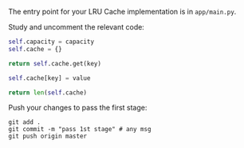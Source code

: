 The entry point for your LRU Cache implementation is in `app/main.py`.

Study and uncomment the relevant code:

```python
self.capacity = capacity
self.cache = {}
```

```python
return self.cache.get(key)
```

```python
self.cache[key] = value
```

```python
return len(self.cache)
```

Push your changes to pass the first stage:

```
git add .
git commit -m "pass 1st stage" # any msg
git push origin master
```
